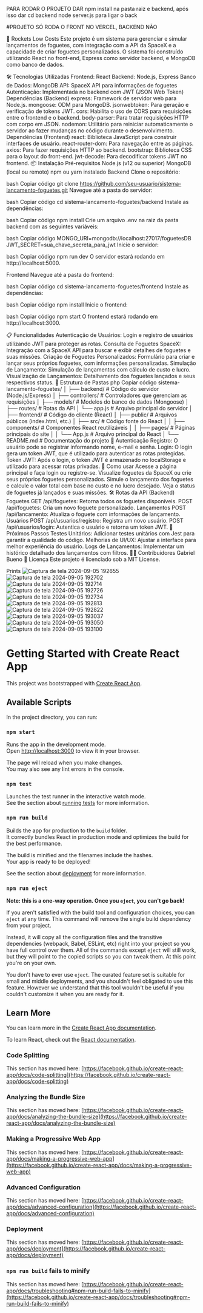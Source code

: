 PARA RODAR O PROJETO DAR npm install na pasta raiz e backend, após isso dar cd backend node server.js para ligar o back

#PROJETO SÓ RODA O FRONT NO VERCEL, BACKEND NÃO

🚀 Rockets Low Costs
Este projeto é um sistema para gerenciar e simular lançamentos de foguetes, com integração com a API da SpaceX e a capacidade de criar foguetes personalizados. O sistema foi construído utilizando React no front-end, Express como servidor backend, e MongoDB como banco de dados.

🛠 Tecnologias Utilizadas
Frontend: React
Backend: Node.js, Express
Banco de Dados: MongoDB
API: SpaceX API para informações de foguetes
Autenticação: Implementada no backend com JWT (JSON Web Token)
Dependências (Backend)
express: Framework de servidor web para Node.js.
mongoose: ODM para MongoDB.
jsonwebtoken: Para geração e verificação de tokens JWT.
cors: Habilita o uso de CORS para requisições entre o frontend e o backend.
body-parser: Para tratar requisições HTTP com corpo em JSON.
nodemon: Utilitário para reiniciar automaticamente o servidor ao fazer mudanças no código durante o desenvolvimento.
Dependências (Frontend)
react: Biblioteca JavaScript para construir interfaces de usuário.
react-router-dom: Para navegação entre as páginas.
axios: Para fazer requisições HTTP ao backend.
bootstrap: Biblioteca CSS para o layout do front-end.
jwt-decode: Para decodificar tokens JWT no frontend.
📦 Instalação
Pré-requisitos
Node.js (v12 ou superior)
MongoDB (local ou remoto)
npm ou yarn instalado
Backend
Clone o repositório:

bash
Copiar código
git clone https://github.com/seu-usuario/sistema-lancamento-foguetes.git
Navegue até a pasta do servidor:

bash
Copiar código
cd sistema-lancamento-foguetes/backend
Instale as dependências:

bash
Copiar código
npm install
Crie um arquivo .env na raiz da pasta backend com as seguintes variáveis:

bash
Copiar código
MONGO_URI=mongodb://localhost:27017/foguetesDB
JWT_SECRET=sua_chave_secreta_para_jwt
Inicie o servidor:

bash
Copiar código
npm run dev
O servidor estará rodando em http://localhost:5000.

Frontend
Navegue até a pasta do frontend:

bash
Copiar código
cd sistema-lancamento-foguetes/frontend
Instale as dependências:

bash
Copiar código
npm install
Inicie o frontend:

bash
Copiar código
npm start
O frontend estará rodando em http://localhost:3000.

📋 Funcionalidades
Autenticação de Usuários: Login e registro de usuários utilizando JWT para proteger as rotas.
Consulta de Foguetes SpaceX: Integração com a SpaceX API para buscar e exibir detalhes de foguetes e suas missões.
Criação de Foguetes Personalizados: Formulário para criar e lançar seus próprios foguetes, com informações personalizadas.
Simulação de Lançamento: Simulação de lançamentos com cálculo de custo e lucro.
Visualização de Lançamentos: Detalhamento dos foguetes lançados e seus respectivos status.
📂 Estrutura de Pastas
php
Copiar código
sistema-lancamento-foguetes/
│
├── backend/                # Código do servidor (Node.js/Express)
│   ├── controllers/        # Controladores que gerenciam as requisições
│   ├── models/             # Modelos do banco de dados (Mongoose)
│   ├── routes/             # Rotas da API
│   └── app.js              # Arquivo principal do servidor
│
├── frontend/               # Código do cliente (React)
│   ├── public/             # Arquivos públicos (index.html, etc.)
│   ├── src/                # Código fonte do React
│   │   ├── components/     # Componentes React reutilizáveis
│   │   ├── pages/          # Páginas principais do site
│   │   └── App.js          # Arquivo principal do React
│
└── README.md               # Documentação do projeto
🔑 Autenticação
Registro: O usuário pode se registrar informando nome, e-mail e senha.
Login: O login gera um token JWT, que é utilizado para autenticar as rotas protegidas.
Token JWT: Após o login, o token JWT é armazenado no localStorage e utilizado para acessar rotas privadas.
🚀 Como usar
Acesse a página principal e faça login ou registre-se.
Visualize foguetes da SpaceX ou crie seus próprios foguetes personalizados.
Simule o lançamento dos foguetes e calcule o valor total com base no custo e no lucro desejado.
Veja o status de foguetes já lançados e suas missões.
🛠️ Rotas da API (Backend)
Foguetes
GET /api/foguetes: Retorna todos os foguetes disponíveis.
POST /api/foguetes: Cria um novo foguete personalizado.
Lançamentos
POST /api/lancamento: Atualiza o foguete com informações de lançamento.
Usuários
POST /api/usuarios/registro: Registra um novo usuário.
POST /api/usuarios/login: Autentica o usuário e retorna um token JWT.
📝 Próximos Passos
Testes Unitários: Adicionar testes unitários com Jest para garantir a qualidade do código.
Melhorias de UI/UX: Ajustar a interface para melhor experiência do usuário.
Logs de Lançamentos: Implementar um histórico detalhado dos lançamentos com filtros.
🧑‍💻 Contribuidores
Gabriel Bueno
📝 Licença
Este projeto é licenciado sob a MIT License.



Prints
![Captura de tela 2024-09-05 192655](https://github.com/user-attachments/assets/d602dce2-9894-4a72-aa1d-bc2f0d970e60)
![Captura de tela 2024-09-05 192702](https://github.com/user-attachments/assets/34e013ff-cd6f-44a7-82d9-77f45d25247b)
![Captura de tela 2024-09-05 192714](https://github.com/user-attachments/assets/3efef321-ecef-4e35-b9b6-e58a1b4b7db9)
![Captura de tela 2024-09-05 192726](https://github.com/user-attachments/assets/3b12ff36-8261-4411-a425-307eb9c9fd9d)
![Captura de tela 2024-09-05 192734](https://github.com/user-attachments/assets/1e40acfb-5293-484a-9912-1e455f72d946)
![Captura de tela 2024-09-05 192813](https://github.com/user-attachments/assets/39cfd3c1-9fdc-4bde-a2ee-e04f3f4d193a)
![Captura de tela 2024-09-05 192822](https://github.com/user-attachments/assets/3ba172f1-242f-4bf6-9017-92cc02cdaa08)
![Captura de tela 2024-09-05 193037](https://github.com/user-attachments/assets/e15073aa-8fc0-41a4-ad77-b5f8f8e6a439)
![Captura de tela 2024-09-05 193050](https://github.com/user-attachments/assets/e9f8c714-e018-4676-a0fc-2beb1db33420)
![Captura de tela 2024-09-05 193100](https://github.com/user-attachments/assets/b2fa53df-0501-4e9d-8b94-7bdf0254646a)




# Getting Started with Create React App

This project was bootstrapped with [Create React App](https://github.com/facebook/create-react-app).

## Available Scripts

In the project directory, you can run:

### `npm start`

Runs the app in the development mode.\
Open [http://localhost:3000](http://localhost:3000) to view it in your browser.

The page will reload when you make changes.\
You may also see any lint errors in the console.

### `npm test`

Launches the test runner in the interactive watch mode.\
See the section about [running tests](https://facebook.github.io/create-react-app/docs/running-tests) for more information.

### `npm run build`

Builds the app for production to the `build` folder.\
It correctly bundles React in production mode and optimizes the build for the best performance.

The build is minified and the filenames include the hashes.\
Your app is ready to be deployed!

See the section about [deployment](https://facebook.github.io/create-react-app/docs/deployment) for more information.

### `npm run eject`

**Note: this is a one-way operation. Once you `eject`, you can't go back!**

If you aren't satisfied with the build tool and configuration choices, you can `eject` at any time. This command will remove the single build dependency from your project.

Instead, it will copy all the configuration files and the transitive dependencies (webpack, Babel, ESLint, etc) right into your project so you have full control over them. All of the commands except `eject` will still work, but they will point to the copied scripts so you can tweak them. At this point you're on your own.

You don't have to ever use `eject`. The curated feature set is suitable for small and middle deployments, and you shouldn't feel obligated to use this feature. However we understand that this tool wouldn't be useful if you couldn't customize it when you are ready for it.

## Learn More

You can learn more in the [Create React App documentation](https://facebook.github.io/create-react-app/docs/getting-started).

To learn React, check out the [React documentation](https://reactjs.org/).

### Code Splitting

This section has moved here: [https://facebook.github.io/create-react-app/docs/code-splitting](https://facebook.github.io/create-react-app/docs/code-splitting)

### Analyzing the Bundle Size

This section has moved here: [https://facebook.github.io/create-react-app/docs/analyzing-the-bundle-size](https://facebook.github.io/create-react-app/docs/analyzing-the-bundle-size)

### Making a Progressive Web App

This section has moved here: [https://facebook.github.io/create-react-app/docs/making-a-progressive-web-app](https://facebook.github.io/create-react-app/docs/making-a-progressive-web-app)

### Advanced Configuration

This section has moved here: [https://facebook.github.io/create-react-app/docs/advanced-configuration](https://facebook.github.io/create-react-app/docs/advanced-configuration)

### Deployment

This section has moved here: [https://facebook.github.io/create-react-app/docs/deployment](https://facebook.github.io/create-react-app/docs/deployment)

### `npm run build` fails to minify

This section has moved here: [https://facebook.github.io/create-react-app/docs/troubleshooting#npm-run-build-fails-to-minify](https://facebook.github.io/create-react-app/docs/troubleshooting#npm-run-build-fails-to-minify)
